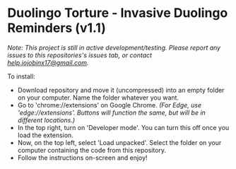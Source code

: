 # Duolingo Torture - Invasive Duolingo Reminders (v1.1)

_Note: This project is still in active development/testing. Please report any issues to this repositories's issues tab, or contact help.jojobinx17@gmail.com._

To install:

- Download repository and move it (uncompressed) into an empty folder on your computer. Name the folder whatever you want.
- Go to 'chrome://extensions' on Google Chrome. _(For Edge, use 'edge://extensions'. Buttons will function the same, but will be in different locations.)_
- In the top right, turn on 'Developer mode'. You can turn this off once you load the extension.
- Now, on the top left, select 'Load unpacked'. Select the folder on your computer containing the code from this repository.
- Follow the instructions on-screen and enjoy!
